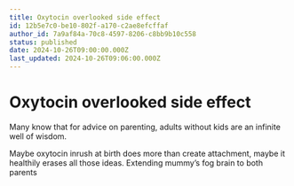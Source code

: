 ```yaml
---
title: Oxytocin overlooked side effect
id: 12b5e7c0-be10-802f-a170-c2ae8efcffaf
author_id: 7a9af84a-70c8-4597-8206-c8bb9b10c558
status: published
date: 2024-10-26T09:00:00.000Z
last_updated: 2024-10-26T09:06:00.000Z
---
```


# Oxytocin overlooked side effect


Many know that for advice on parenting, adults without kids are an infinite well of wisdom.

Maybe oxytocin inrush at birth does more than create attachment, maybe it healthily erases all those ideas. Extending mummy’s fog brain to both parents
